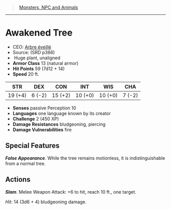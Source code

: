 ﻿---
!MonsterVO
Type: plant
Size: Huge
Alignment: unaligned
ArmorClass: 13 (natural armor)
HitPoints: 59 (7d12 + 14)
Speed: 20 ft.
Strength: 19 (+4)
Dexterity: ' 6 (-2)'
Constitution: 15 (+2)
Intelligence: 10 (+0)
Wisdom: 10 (+0)
Charisma: ' 7 (-2)'
DamageResistances: bludgeoning, piercing
Senses: passive Perception 10
Languages: one language known by its creator
Challenge: 2 (450 XP)
Id: monsters_vo.md#awakened-tree
ParentLink: monsters_vo.md#monsters-npc-and-animals
Name: Awakened Tree
ParentName: Monsters, NPC and Animals
NameLevel: 1
AltName: '[Arbre éveillé](hd_monsters_arbre_eveille.md)'
Source: (SRD p366)
Attributes: {}
---
> [Monsters, NPC and Animals](srd_monsters.md)

---

# Awakened Tree

- CEO: [Arbre éveillé](hd_monsters_arbre_eveille.md)
- Source: (SRD p366)
-  Huge plant, unaligned
- **Armor Class** 13 (natural armor)
- **Hit Points** 59 (7d12 + 14)
- **Speed** 20 ft.

|STR|DEX|CON|INT|WIS|CHA|
|---|---|---|---|---|---|
|19 (+4)| 6 (-2)|15 (+2)|10 (+0)|10 (+0)| 7 (-2)|

- **Senses** passive Perception 10
- **Languages** one language known by its creator
- **Challenge** 2 (450 XP)
- **Damage Resistances** bludgeoning, piercing
- **Damage Vulnerabilities** fire

## Special Features

**_False Appearance_**. While the tree remains motionless, it is indistinguishable from a normal tree.

## Actions

**_Slam_**. Melee Weapon Attack: +6 to hit, reach 10 ft., one target.

_Hit_: 14 (3d6 + 4) bludgeoning damage.

